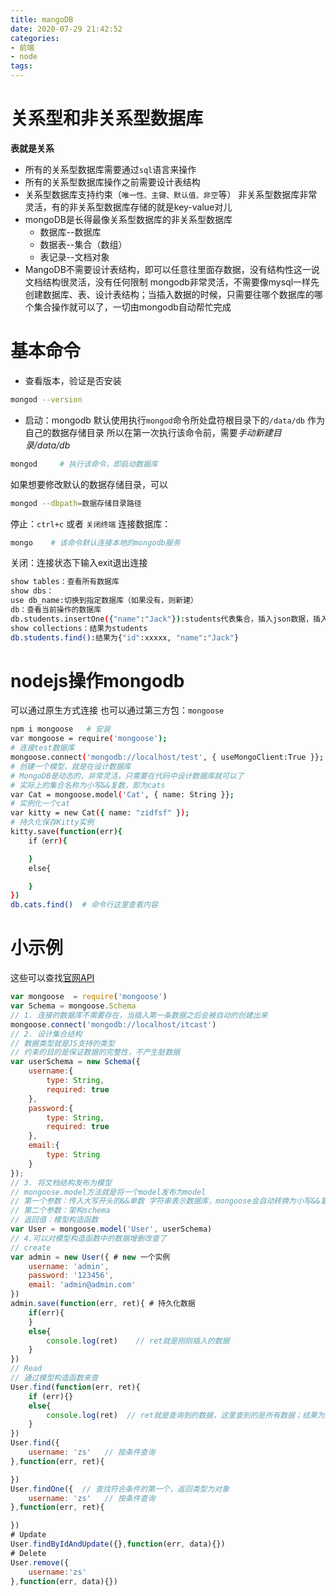 ```yaml
---
title: mangoDB
date: 2020-07-29 21:42:52
categories:
- 前端
- node
tags:
---
```

# 关系型和非关系型数据库
**表就是关系**
- 所有的关系型数据库需要通过`sql`语言来操作
- 所有的关系型数据库操作之前需要设计表结构
- 关系型数据库支持约束（`唯一性、主键、默认值、非空`等）
非关系型数据库非常灵活，有的非关系型数据库存储的就是key-value对儿
- mongoDB是长得最像关系型数据库的非关系型数据库
    - 数据库--数据库
    - 数据表--集合（数组）
    - 表记录--文档对象
- MangoDB不需要设计表结构，即可以任意往里面存数据，没有结构性这一说
文档结构很灵活，没有任何限制
mongodb非常灵活，不需要像mysql一样先创建数据库、表、设计表结构；当插入数据的时候，只需要往哪个数据库的哪个集合操作就可以了，一切由mongodb自动帮忙完成
# 基本命令
- 查看版本，验证是否安装
```bash
mongod --version
```
- 启动：mongodb 默认使用执行`mongod`命令所处盘符根目录下的`/data/db` 作为自己的数据存储目录
所以在第一次执行该命令前，需要*手动新建目录/data/db*
```bash
mongod     # 执行该命令，即启动数据库
```
如果想要修改默认的数据存储目录，可以
```bash
mongod --dbpath=数据存储目录路径
```
停止：`ctrl+c` 或者 `关闭终端`
连接数据库：
```bash
mongo    # 该命令默认连接本地的mongodb服务
```
关闭：连接状态下输入exit退出连接
```bash
show tables：查看所有数据库
show dbs：
use db_name:切换到指定数据库（如果没有，则新建）
db：查看当前操作的数据库
db.students.insertOne({"name":"Jack"}):students代表集合，插入json数据，插入的必须是对象
show collections：结果为students
db.students.find():结果为{"id":xxxxx, "name":"Jack"}
```
# nodejs操作mongodb
可以通过原生方式连接
也可以通过第三方包：`mongoose`
```bash
npm i mongoose   # 安装
var mongoose = require('mongoose');
# 连接test数据库
mongoose.connect('mongodb://localhost/test', { useMongoClient:True }};
# 创建一个模型，就是在设计数据库
# MongoDB是动态的，非常灵活，只需要在代码中设计数据库就可以了
# 实际上的集合名称为小写&&复数，即为cats
var Cat = mongoose.model('Cat', { name: String }};
# 实例化一个cat
var kitty = new Cat({ name: "zidfsf" });
# 持久化保存Kitty实例
kitty.save(function(err){
    if（err){

    }
    else{

    }
})
db.cats.find()  # 命令行这里查看内容
```
# 小示例
这些可以查找[官网API](https://mongoosejs.com/docs/guide.html)
```js
var mongoose  = require('mongoose')
var Schema = mongoose.Schema
// 1. 连接的数据库不需要存在，当插入第一条数据之后会被自动的创建出来
mongoose.connect('mongodb://localhost/itcast')
// 2. 设计集合结构
// 数据类型就是JS支持的类型
// 约束的目的是保证数据的完整性，不产生脏数据
var userSchema = new Schema({
    username:{
        type: String,
        required: true 
    },
    password:{
        type: String,
        required: true
    },
    email:{
        type: String
    }
});
// 3. 将文档结构发布为模型
// mongoose.model方法就是将一个model发布为model
// 第一个参数：传入大写开头的&&单数 字符串表示数据库，mongoose会自动转换为小写&&复数的集合名称
// 第二个参数：架构schema
// 返回值：模型构造函数
var User = mongoose.model('User', userSchema)
// 4.可以对模型构造函数中的数据增删改查了
// create
var admin = new User({ # new 一个实例
    username: 'admin',
    password: '123456',
    email: 'admin@admin.com'
})
admin.save(function(err, ret){ # 持久化数据
    if(err){
    }
    else{
        console.log(ret)    // ret就是刚刚插入的数据
    }
})
// Read
// 通过模型构造函数来查
User.find(function(err, ret){
    if (err){}
    else{
        console.log(ret)  // ret就是查询到的数据，这里查到的是所有数据；结果为数组类型
    }
})
User.find({
    username: 'zs'   // 按条件查询
},function(err, ret){

})
User.findOne({  // 查找符合条件的第一个，返回类型为对象
    username: 'zs'   // 按条件查询
},function(err, ret){

})
# Update
User.findByIdAndUpdate({},function(err, data){})
# Delete
User.remove({
    username:'zs'
},function(err, data){})
```
